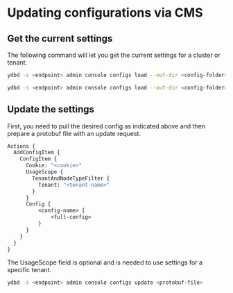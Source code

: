 # Updating configurations via CMS

## Get the current settings

The following command will let you get the current settings for a cluster or tenant.

```bash
ydbd -s <endpoint> admin console configs load --out-dir <config-folder>
```

```bash
ydbd -s <endpoint> admin console configs load --out-dir <config-folder> --tenant <tenant-name>
```

## Update the settings

First, you need to pull the desired config as indicated above and then prepare a protobuf file with an update request.

```proto
Actions {
  AddConfigItem {
    ConfigItem {
      Cookie: "<cookie>"
      UsageScope {
        TenantAndNodeTypeFilter {
          Tenant: "<tenant-name>"
        }
      }
      Config {
          <config-name> {
              <full-config>
          }
      }
    }
  }
}
```

The UsageScope field is optional and is needed to use settings for a specific tenant.

```bash
ydbd -s <endpoint> admin console configs update <protobuf-file>
```
